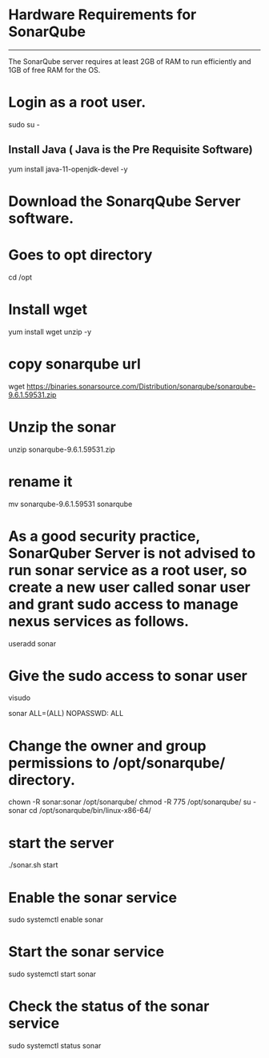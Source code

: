 # Hardware Requirements for SonarQube
----------------------------------------------------
The SonarQube server requires at least 2GB of RAM to run efficiently and 1GB of free RAM for the OS.

# Login as a root user.
sudo su -
 
Install Java ( Java is the Pre Requisite Software)
--------------------------------------------------------------
yum install java-11-openjdk-devel -y

# Download the SonarqQube Server software.
# Goes to opt directory
cd /opt
# Install wget
yum install wget unzip -y
# copy sonarqube url
wget https://binaries.sonarsource.com/Distribution/sonarqube/sonarqube-9.6.1.59531.zip
# Unzip the sonar
unzip sonarqube-9.6.1.59531.zip
# rename it
mv sonarqube-9.6.1.59531 sonarqube


# As a good security practice, SonarQuber Server is not advised to run sonar service as a root user, so create a new user called sonar user  and grant sudo access to manage nexus services as follows.
useradd sonar

# Give the sudo access to sonar user
visudo

sonar   ALL=(ALL)       NOPASSWD: ALL

# Change the owner and group permissions to /opt/sonarqube/ directory.
chown -R sonar:sonar /opt/sonarqube/
chmod -R 775 /opt/sonarqube/
su - sonar
cd /opt/sonarqube/bin/linux-x86-64/
# start the server
./sonar.sh start
# Enable the sonar service
sudo systemctl enable sonar

# Start the sonar service
sudo systemctl start sonar

# Check the status of the  sonar service
sudo systemctl status sonar
